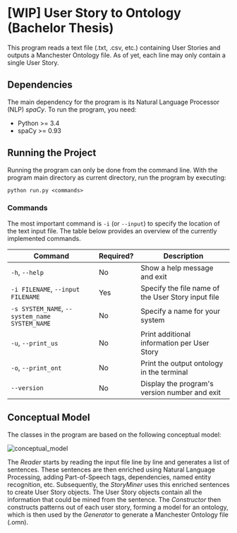 # [WIP] User Story to Ontology (Bachelor Thesis)

This program reads a text file (.txt, .csv, etc.) containing User Stories and outputs a Manchester Ontology file. As of yet, each line may only contain a single User Story.

## Dependencies
The main dependency for the program is its Natural Language Processor (NLP) _spaCy_. To run the program, you need:

* Python >= 3.4
* spaCy >= 0.93

## Running the Project
Running the program can only be done from the command line. With the program main directory as current directory, run the program by executing:

```
python run.py <commands>
```

### Commands
The most important command is `-i` (or `--input`) to specify the location of the text input file. The table below provides an overview of the currently implemented commands.

Command | Required? | Description
--------|-----------|------------
`-h`, `--help` | No | Show a help message and exit
`-i FILENAME`, `--input FILENAME` | Yes | Specify the file name of the User Story input file
`-s SYSTEM_NAME`, `--system_name SYSTEM_NAME` | No | Specify a name for your system
`-u`, `--print_us` | No | Print additional information per User Story
`-o`, `--print_ont` | No | Print the output ontology in the terminal
`--version` | No | Display the program's version number and exit

## Conceptual Model
The classes in the program are based on the following conceptual model:

![conceptual_model](https://cloud.githubusercontent.com/assets/1345476/10763997/7517488c-7ccc-11e5-8cbc-abab1bb2028a.png)

The _Reader_ starts by reading the input file line by line and generates a list of sentences. These sentences are then enriched using Natural Language Processing, adding Part-of-Speech tags, dependencies, named entity recognition, etc. Subsequently, the _StoryMiner_ uses this enriched sentences to create User Story objects. The User Story objects contain all the information that could be mined from the sentence. The _Constructor_ then constructs patterns out of each user story, forming a model for an ontology, which is then used by the _Generator_ to generate a Manchester Ontology file (.omn).

